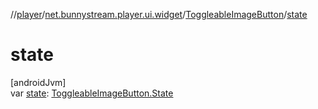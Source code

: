 //[player](../../../index.md)/[net.bunnystream.player.ui.widget](../index.md)/[ToggleableImageButton](index.md)/[state](state.md)

# state

[androidJvm]\
var [state](state.md): [ToggleableImageButton.State](-state/index.md)
